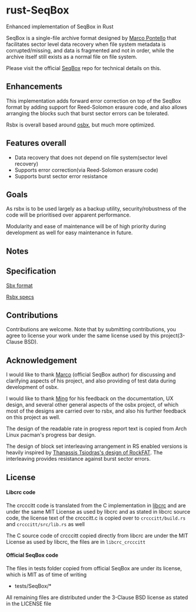 # rust-SeqBox
Enhanced implementation of SeqBox in Rust

SeqBox is a single-file archive format designed by [Marco Pontello](https://github.com/MarcoPon) that facilitates sector level data recovery when file system metadata is corrupted/missing, and data is fragmented and not in order, while the archive itself still exists as a normal file on file system.

Please visit the official [SeqBox](https://github.com/MarcoPon/SeqBox) repo for technical details on this.

## Enhancements
This implementation adds forward error correction on top of the SeqBox format by adding support for Reed-Solomon erasure code, and also allows arranging the blocks such that burst sector errors can be tolerated.

Rsbx is overall based around [osbx](https://github.com/darrenldl/ocaml-SeqBox), but much more optimized.

## Features overall
- Data recovery that does not depend on file system(sector level recovery)
- Supports error correction(via Reed-Solomon erasure code)
- Supports burst sector error resistance

## Goals
As rsbx is to be used largely as a backup utility, security/robustness of the code will be prioritised over apparent performance.

Modularity and ease of maintenance will be of high priority during development as well for easy maintenance in future.

## Notes

## Specification
[Sbx format](SBX_FORMAT.md)

[Rsbx specs](RSBX_SPECS.md)

## Contributions
Contributions are welcome. Note that by submitting contributions, you agree to license your work under the same license used by this project(3-Clause BSD).

## Acknowledgement
I would like to thank [Marco](https://github.com/MarcoPon) (official SeqBox author) for discussing and clarifying aspects of his project, and also providing of test data during development of osbx.

I would like to thank [Ming](https://github.com/mdchia/) for his feedback on the documentation, UX design, and several other general aspects of the osbx project, of which most of the designs are carried over to rsbx, and also his further feedback on this project as well.

The design of the readable rate in progress report text is copied from Arch Linux pacman's progress bar design.

The design of block set interleaving arrangement in RS enabled versions is heavily inspired by [Thanassis Tsiodras's design of RockFAT](https://www.thanassis.space/RockFAT.html). The interleaving provides resistance against burst sector errors.

## License

#### Libcrc code
The crcccitt code is translated from the C implementation in [libcrc](https://github.com/lammertb/libcrc) and are under the same MIT License as used by libcrc and as stated in libcrc source code, the license text of the crcccitt.c is copied over to ```crcccitt/build.rs``` and ```crcccitt/src/lib.rs``` as well

The C source code of crcccitt copied directly from libcrc are under the MIT License as used by libcrc, the files are in ```libcrc_crcccitt```

#### Official SeqBox code
The files in tests folder copied from official SeqBox are under its license, which is MIT as of time of writing
  - tests/SeqBox/*

All remaining files are distributed under the 3-Clause BSD license as stated in the LICENSE file
